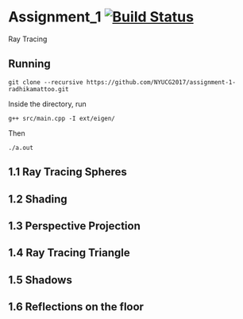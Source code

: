 # Assignment_1 [![Build Status](https://travis-ci.com/NYUCG2017/assignment-1-radhikamattoo.svg?token=DKU6y6MTDpMMtsxTr53h&branch=master)](https://travis-ci.com/NYUCG2017/assignment-1-radhikamattoo)
Ray Tracing


## Running
`git clone --recursive https://github.com/NYUCG2017/assignment-1-radhikamattoo.git`

Inside the directory, run

`g++ src/main.cpp -I ext/eigen/`

Then

`./a.out`


## 1.1 Ray Tracing Spheres


## 1.2 Shading



## 1.3 Perspective Projection


## 1.4 Ray Tracing Triangle


## 1.5 Shadows


## 1.6 Reflections on the floor
